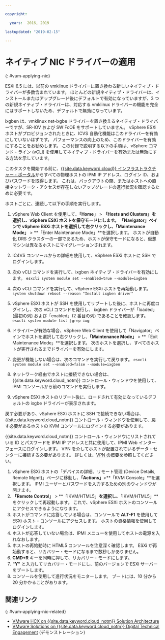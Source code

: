 ```yaml
---

copyright:

  years:  2016, 2019

lastupdated: "2019-02-15"

---
```


# ネイティブ NIC ドライバーの適用
{: #vum-applying-nic}

ESXi 6.5 には、以前の vmklinux ドライバーに置き換わる新しいネイティブ・ドライバーが多数含まれています。 ほとんどの新規ネイティブ・ドライバーは、インストールまたはアップグレード後にデフォルトで有効になっていますが、3 つの新規ネイティブ・ドライバーは、対応する vmklinux ドライバーの機能を完全にはサポートしないため、デフォルトで無効になっています。

ixgben は、vmklinux net-ixgbe ドライバーを置き換えるネイティブ・ドライバーですが、SR-IOV および SW FcOE をサポートしていません。 vSphere ESXi ホストがプロビジョンされたときに、ICVS 自動化機能はこのドライバーを有効にしていないはずです。 パフォーマンスの向上のため、このドライバーを有効にすることをお勧めします。 この付録で説明する以下の手順は、vSphere コマンド・ライン (vCLI) を使用してネイティブ・ドライバーを有効または無効にする方法を示しています。

このタスクを開始する前に、[{{site.data.keyword.cloud}} インフラストラクチャー・ポータル](https://control.softlayer.com/devices)からすべての物理ホストの IPMI IP アドレス、ログイン ID、およびパスワードを取得します。 これは、バックアウトの際、またはホストへの直接ネットワーク・アクセスが存在しないアップグレードの進行状況を確認するために必要です。

ホストごとに、連続して以下の手順を実行します。
1. vSphere Web Client を使用して、**「Home」** > **「Hosts and Clusters」**を選択し、vSphere ESXi ホストを保守モードにします。 「Navigator」ペインで vSphere ESXi ホストを選択して右クリックし、**「Maintenance Mode」** > **「Enter Maintenance Mode」**を選択します。 ホストが自動化 DRS クラスターの一部であるため、ホストが保守モードになると、仮想マシンは異なるホストにマイグレーションされます。
2. IC4VS コンソールからの詳細を使用して、vSphere ESXi ホストに SSH でログインします。
3. 次の vCLI コマンドを実行して、ixgben ネイティブ・ドライバーを有効にします。
`esxcli system module set --enabled=true --module=ixgben`
4. 次の vCLI コマンドを実行して、vSphere ESXi ホストを再始動します。
`system shutdown reboot --reason "Install ixgben driver"`
5. vSphere ESXI ホストが SSH を使用してリブートした後に、ホストに再度ログインし、次の vCLI コマンドを発行し、
ixgben ドライバーが「loaded」(最初の列) および「enabled」(2 番目の列) であることを確認します。
`esxcli system module list |grep ixg`
6. ドライバーが有効な場合、vSphere Web Client を使用して「Navigator」ペインでホストを選択して右クリックし、**「Maintenance Mode」** > **「Exit Maintenance Mode」**を選択します。 次のホストを選択し、すべてのホストが実行されるまでドライバーを有効にします。
7. 変更が機能しない場合は、次のコマンドを実行して戻ります。
`esxcli system module set --enabled=false --module=ixgben`

8. ネットワーク経由でホストに接続できない場合は、{{site.data.keyword.cloud_notm}} コントロール・ウィンドウを使用して、IPMI コンソールから前のコマンドを実行します。
9. vSphere ESXi ホストのリブート後に、ロードされて有効になっているデフォルトの ixgbe ドライバーが表示されます。

戻す必要があり、vSphere ESXi ホストに SSH で接続できない場合は、{{site.data.keyword.cloud_notm}} コントロール・ウィンドウを使用して、戻す必要があるホストの KVM コンソールにログインする必要があります。

{{site.data.keyword.cloud_notm}} コントロール・ウィンドウにリストされている ID とパスワードを IPMI IP アドレスと共に使用して、IPMI Web インターフェースにログインします。 VPN を介してホストが配置されているデータ・センターに接続する必要があります。 詳しくは、[VPN の概要](/docs/infrastructure/iaas-vpn?topic=VPN-getting-started-with-virtual-private-networking-vpn-)を参照してください。

1. vSphere ESXi ホストの「デバイスの詳細、リモート管理 (Device Details, Remote Mgmt)」ページに移動し、**「Actions」**>**「KVM Console」**を選択します。 IPMI ユーザーとパスワードを入力するための別のウィンドウが開きます。
2. **「Remote Control」** > **「iKVM/HTML5」**を選択し、**「iKVM/HTML5」**をクリックして再起動します。 これで、vSphere ESXi ホストのコンソールにアクセスできるようになります。
3. ホストがコマンドに応答している場合は、コンソールで **ALT-F1** を使用して ESXi ホスト・コンソールにアクセスします。 ホストの資格情報を使用してログインします。
4. ホストが応答していない場合は、IPMI メニューを使用してホストの電源を入れなおします。
5. ホストの再始動時に HTML5 コンソールを注意深く確認します。 ESXi が再始動すると、リカバリー・モードになるまで数秒しかありません。
6. **CMD+R** キーを同時に押して、リカバリー・モードにします。
7. **"Y"** と入力してリカバリー・モードにし、前のバージョンで ESXi サーバーをブートします。
8. コンソールを使用して進行状況をモニターします。 ブートには、10 分から 20 分かかることがあります。

## 関連リンク
{: #vum-applying-nic-related}

* [VMware HCX on {{site.data.keyword.cloud_notm}} Solution Architecture](https://www.ibm.com/cloud/garage/files/HCX_Architecture_Design.pdf)
* [VMware Solutions on {{site.data.keyword.cloud_notm}} Digital Technical Engagement](https://ibm-dte.mybluemix.net/ibm-vmware) (デモンストレーション)
